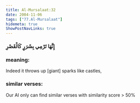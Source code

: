 ```yaml
---
title: Al-Mursalaat:32
date: 2004-11-06
tags: ["77.Al-Mursalaat"]
hidemeta: true 
ShowPostNavLinks: true 
---
```

### إِنَّهَا تَرْمِي بِشَرَرٍ كَالْقَصْرِ
### meaning: 
Indeed it throws up [giant] sparks like castles,
### similar verses: 

Our AI only can find similar verses with similarity score > 50% 




